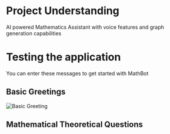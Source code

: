 # Project Understanding
AI powered Mathematics Assistant with voice features and graph generation capabilities

# Testing the application 
You can enter these messages to get started with MathBot
## Basic Greetings
![Basic Greeting](/basic_greeting.png)


## Mathematical Theoretical Questions


